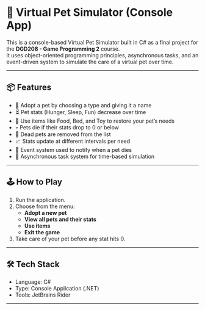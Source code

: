 # 🐾 Virtual Pet Simulator (Console App)

This is a console-based Virtual Pet Simulator built in C# as a final project for the **DGD208 - Game Programming 2** course.  
It uses object-oriented programming principles, asynchronous tasks, and an event-driven system to simulate the care of a virtual pet over time.

---

## 📦 Features

- 🐶 Adopt a pet by choosing a type and giving it a name  
- ⏳ Pet stats (Hunger, Sleep, Fun) decrease over time  
- 🍖 Use items like Food, Bed, and Toy to restore your pet’s needs  
- 💀 Pets die if their stats drop to 0 or below  
- 🧹 Dead pets are removed from the list  
- 📈 Stats update at different intervals per need  
- 🧪 Event system used to notify when a pet dies  
- 🧵 Asynchronous task system for time-based simulation

---

## 🕹️ How to Play

1. Run the application.
2. Choose from the menu:
   - **Adopt a new pet**
   - **View all pets and their stats**
   - **Use items**
   - **Exit the game**
3. Take care of your pet before any stat hits 0.

---

## 🛠️ Tech Stack

- Language: C#
- Type: Console Application (.NET)
- Tools: JetBrains Rider

---


